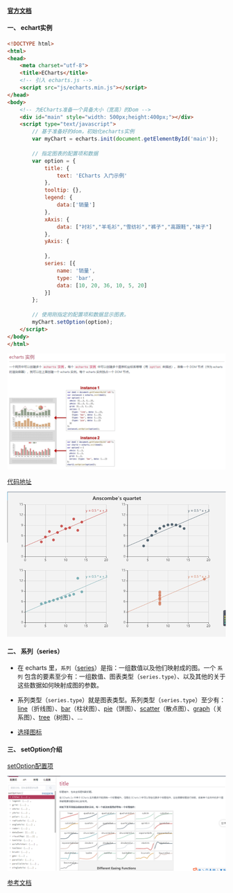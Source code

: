 #### [官方文档](https://echarts.apache.org/zh/tutorial.html)

#### 一、 echart实例

```html
<!DOCTYPE html>
<html>
<head>
    <meta charset="utf-8">
    <title>ECharts</title>
    <!-- 引入 echarts.js -->
    <script src="js/echarts.min.js"></script>
</head>
<body>
    <!-- 为ECharts准备一个具备大小（宽高）的Dom -->
    <div id="main" style="width: 500px;height:400px;"></div>
    <script type="text/javascript">
        // 基于准备好的dom，初始化echarts实例
        var myChart = echarts.init(document.getElementById('main'));

        // 指定图表的配置项和数据
        var option = {
            title: {
                text: 'ECharts 入门示例'
            },
            tooltip: {},
            legend: {
                data:['销量']
            },
            xAxis: {
                data: ["衬衫","羊毛衫","雪纺衫","裤子","高跟鞋","袜子"]
            },
            yAxis: {
                
            },
            series: [{
                name: '销量',
                type: 'bar',
                data: [10, 20, 36, 10, 5, 20]
            }]
        };

        // 使用刚指定的配置项和数据显示图表。
        myChart.setOption(option);
    </script>
</body>
</html>
```



![image-20210113135313602](../../笔记/image/image-20210113135313602.png)

[代码地址](https://echarts.apache.org/examples/zh/editor.html?c=scatter-anscombe-quartet)

![image-20210113143204221](../../笔记/image/image-20210113143204221.png)

#### 二、 系列（series）

* 在 echarts 里，`系列`（[series](https://echarts.apache.org/zh/option.html#series)）是指：一组数值以及他们映射成的图。一个 `系列` 包含的要素至少有：一组数值、图表类型（`series.type`）、以及其他的关于这些数据如何映射成图的参数。

* 系列类型（`series.type`）就是图表类型。系列类型（`series.type`）至少有：[line](https://echarts.apache.org/zh/option.html#series-line)（折线图）、[bar](https://echarts.apache.org/zh/option.html#series-bar)（柱状图）、[pie](https://echarts.apache.org/zh/option.html#series-pie)（饼图）、[scatter](https://echarts.apache.org/zh/option.html#series-scatter)（散点图）、[graph](https://echarts.apache.org/zh/option.html#series-graph)（关系图）、[tree](https://echarts.apache.org/zh/option.html#series-tree)（树图）、...
* [选择图标](https://echarts.apache.org/zh/builder.html)

#### 三、 setOption介绍

[setOption配置项](https://echarts.apache.org/zh/option.html)

![image-20210113141753883](../../笔记/image/image-20210113141753883.png)





[参考文档](https://blog.csdn.net/weixin_34248487/article/details/93785100)